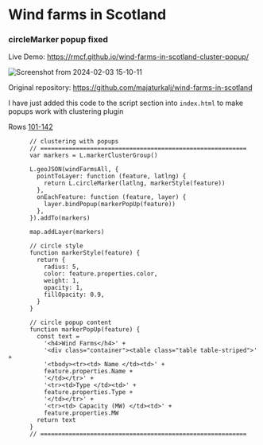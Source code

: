 # Wind farms in Scotland
### circleMarker popup fixed

Live Demo: https://rmcf.github.io/wind-farms-in-scotland-cluster-popup/

![Screenshot from 2024-02-03 15-10-11](https://github.com/rmcf/wind-farms-in-scotland-cluster-popup/assets/18697688/b4a11fe0-c457-46e2-8262-e27c77bd7496)

Original repository: https://github.com/majaturkalj/wind-farms-in-scotland

I have just added this code to the script section into ```index.html``` to make popups work with clustering plugin

Rows [101-142](https://github.com/rmcf/wind-farms-in-scotland-cluster-popup/blob/90f7a5cb0b1e539e430a1efbb13615b8ef316764/index.html#L101)

```JS
      // clustering with popups
      // ==========================================================
      var markers = L.markerClusterGroup()

      L.geoJSON(windFarmsAll, {
        pointToLayer: function (feature, latlng) {
          return L.circleMarker(latlng, markerStyle(feature))
        },
        onEachFeature: function (feature, layer) {
          layer.bindPopup(markerPopUp(feature))
        },
      }).addTo(markers)

      map.addLayer(markers)

      // circle style
      function markerStyle(feature) {
        return {
          radius: 5,
          color: feature.properties.color,
          weight: 1,
          opacity: 1,
          fillOpacity: 0.9,
        }
      }

      // circle popup content
      function markerPopUp(feature) {
        const text =
          '<h4>Wind Farms</h4>' +
          '<div class="container"><table class="table table-striped">' +
          '<tbody><tr><td> Name </td><td>' +
          feature.properties.Name +
          '</td></tr>' +
          '<tr><td>Type </td><td>' +
          feature.properties.Type +
          '</td></tr>' +
          '<tr><td> Capacity (MW) </td><td>' +
          feature.properties.MW
        return text
      }
      // ==========================================================

```
